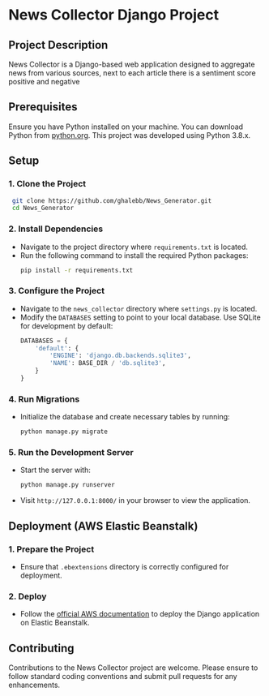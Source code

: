 # News Collector Django Project

## Project Description

News Collector is a Django-based web application designed to aggregate news from various sources, next to each article there is a sentiment score positive and negative

## Prerequisites

Ensure you have Python installed on your machine. You can download Python from [python.org](https://www.python.org/downloads/). This project was developed using Python 3.8.x.

## Setup

### 1. Clone the Project
``` bash
 git clone https://github.com/ghalebb/News_Generator.git
 cd News_Generator
```
### 2. Install Dependencies

- Navigate to the project directory where `requirements.txt` is located.
- Run the following command to install the required Python packages:
  ```bash
  pip install -r requirements.txt
  ```

### 3. Configure the Project

- Navigate to the `news_collector` directory where `settings.py` is located.
- Modify the `DATABASES` setting to point to your local database. Use SQLite for development by default:
  ```python
  DATABASES = {
      'default': {
          'ENGINE': 'django.db.backends.sqlite3',
          'NAME': BASE_DIR / 'db.sqlite3',
      }
  }
  ```

### 4. Run Migrations

- Initialize the database and create necessary tables by running:
  ```bash
  python manage.py migrate
  ```

### 5. Run the Development Server

- Start the server with:
  ```bash
  python manage.py runserver
  ```
- Visit `http://127.0.0.1:8000/` in your browser to view the application.

## Deployment (AWS Elastic Beanstalk)

### 1. Prepare the Project

- Ensure that `.ebextensions` directory is correctly configured for deployment.

### 2. Deploy

- Follow the [official AWS documentation](https://docs.aws.amazon.com/elasticbeanstalk/latest/dg/create-deploy-python-django.html) to deploy the Django application on Elastic Beanstalk.

## Contributing

Contributions to the News Collector project are welcome. Please ensure to follow standard coding conventions and submit pull requests for any enhancements.


